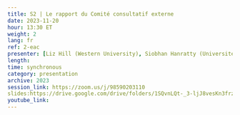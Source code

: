 ```yaml
---
title: S2 | Le rapport du Comité consultatif externe
date: 2023-11-20
hour: 13:30 ET
weight: 2
lang: fr
ref: 2-eac
presenter: [Liz Hill (Western University), Siobhan Hanratty (Université du Nouveau-Brunswick)]
length:
time: synchronous
category: presentation
archive: 2023
session_link: https://zoom.us/j/98590203110
slides:https://drive.google.com/drive/folders/1SQvnLQt-_3-ljJ8vesKn3frz3NFtq0b3?usp=share_link
youtube_link:
---
```

